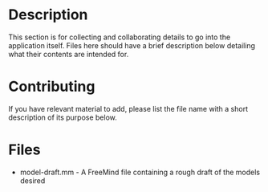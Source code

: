 # Description
This section is for collecting and collaborating details to go into the application itself.  Files here should have a brief description below detailing what their contents are intended for.

# Contributing
If you have relevant material to add, please list the file name with a short description of its purpose below.

# Files
* model-draft.mm - A FreeMind file containing a rough draft of the models desired

